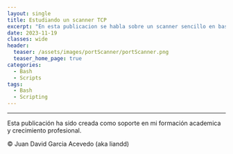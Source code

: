 ```yaml
---
layout: single
title: Estudiando un scanner TCP
excerpt: "En esta publicacion se habla sobre un scanner sencillo en bash para el descubrimiento de puertos abiertos en caso de no contar con la herramienta nmap."
date: 2023-11-19
classes: wide
header:
  teaser: /assets/images/portScanner/portScanner.png
  teaser_home_page: true
categories:
  - Bash
  - Scripts
tags:
  - Bash
  - Scripting
---
```


---

Esta publicación ha sido creada como soporte en mi formación academica y crecimiento profesional.

© Juan David Garcia Acevedo (aka liandd)